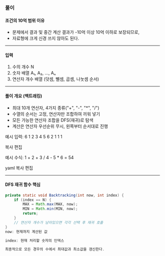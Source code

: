 ### 풀이

#### 조건의 10억 범위 이유
- 문제에서 결과 및 중간 계산 결과가 -10억 이상 10억 이하로 보장되므로,
- 자료형에 크게 신경 쓰지 않아도 된다.

---

#### 입력
1. 수의 개수 N
2. 숫자 배열 A₁, A₂, ..., Aₙ
3. 연산자 개수 배열 (덧셈, 뺄셈, 곱셈, 나눗셈 순서)

---

#### 풀이 개요 (백트래킹)

- 최대 10개 연산자, 4가지 종류("+", "-", "*", "/")
- 수열의 순서는 고정, 연산자만 조합하여 끼워 넣기
- 모든 가능한 연산자 조합을 DFS(재귀)로 탐색
- 계산은 연산자 우선순위 무시, 왼쪽부터 순서대로 진행

예시 입력:
6
1 2 3 4 5 6
2 1 1 1

복사
편집

예시 수식:
1 + 2 + 3 / 4 - 5 * 6 = 54

yaml
복사
편집

---

#### DFS 재귀 함수 핵심

```java
private static void Backtracking(int now, int index) {
    if (index == N) {
        MAX = Math.max(MAX, now);
        MIN = Math.min(MIN, now);
        return;
    }
    // 연산자 개수가 남아있으면 각각 선택 후 재귀 호출
}
now: 현재까지 계산된 값

index: 현재 처리할 숫자의 인덱스

최종적으로 모든 경우의 수에서 최대값과 최소값을 갱신한다.
